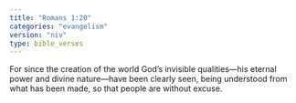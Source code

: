 ```yaml
---
title: "Romans 1:20"
categories: "evangelism"
version: "niv"
type: bible_verses
---
```


For since the creation of the world God’s invisible qualities—his eternal power and divine nature—have been clearly seen, being understood from what has been made, so that people are without excuse.